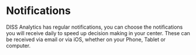 # Notifications

DISS Analytics has regular notifications, you can choose the notifications you will receive daily to speed up decision making in your center. These can be received via email or via iOS, whether on your Phone, Tablet or computer.
